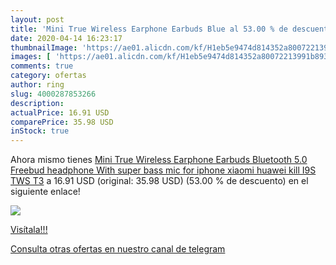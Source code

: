 ```yaml
---
layout: post
title: 'Mini True Wireless Earphone Earbuds Blue al 53.00 % de descuento'
date: 2020-04-14 16:23:17
thumbnailImage: 'https://ae01.alicdn.com/kf/H1eb5e9474d814352a80072213991b893q/Mini-True-Wireless-Earphone-Earbuds-Bluetooth-5-0-Freebud-headphone-With-super-bass-mic-for-iphone.jpg_350x350._SL200_.jpg'
images: [ 'https://ae01.alicdn.com/kf/H1eb5e9474d814352a80072213991b893q/Mini-True-Wireless-Earphone-Earbuds-Bluetooth-5-0-Freebud-headphone-With-super-bass-mic-for-iphone.jpg_350x350._SL200_.jpg' ]
comments: true
category: ofertas
author: ring
slug: 4000287853266
description:
actualPrice: 16.91 USD
comparePrice: 35.98 USD
inStock: true
---
```


Ahora mismo tienes [Mini True Wireless Earphone Earbuds Bluetooth 5.0 Freebud headphone With super bass mic for iphone xiaomi huawei kill I9S TWS T3](https://www.amazon.com/dp/4000287853266/?tag=redken08-20) a 16.91 USD (original: 35.98 USD) (53.00 %  de descuento) en el siguiente enlace!

[![](https://ae01.alicdn.com/kf/H1eb5e9474d814352a80072213991b893q/Mini-True-Wireless-Earphone-Earbuds-Bluetooth-5-0-Freebud-headphone-With-super-bass-mic-for-iphone.jpg_350x350._SL200_.jpg)](https://www.amazon.com/dp/4000287853266/?tag=redken08-20)

[Visítala!!!](https://www.amazon.com/dp/4000287853266/?tag=redken08-20)

[Consulta otras ofertas en nuestro canal de telegram](https://t.me/s/ofertas25)
